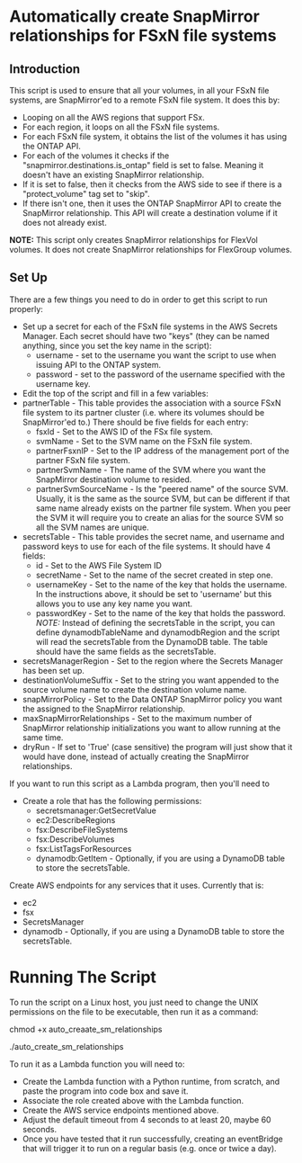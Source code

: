 # Automatically create SnapMirror relationships for FSxN file systems

## Introduction
This script is used to ensure that all your volumes, in all your FSxN file systems, are SnapMirror'ed to a remote FSxN file system. It does this by:

- Looping on all the AWS regions that support FSx.
- For each region, it loops on all the FSxN file systems.
- For each FSxN file system, it obtains the list of the volumes it has using the ONTAP API.
- For each of the volumes it checks if the "snapmirror.destinations.is_ontap" field is set to false. Meaning it doesn't have an existing SnapMirror relationship.
- If it is set to false, then it checks from the AWS side to see if there is a "protect_volume" tag set to "skip".
- If there isn't one, then it uses the ONTAP SnapMirror API to create the SnapMirror relationship. This API will create a destination volume if it does not already exist.

**NOTE:** This script only creates SnapMirror relationships for FlexVol volumes. It does not create SnapMirror relationships for FlexGroup volumes.

## Set Up
There are a few things you need to do in order to get this script to run properly:

- Set up a secret for each of the FSxN file systems in the AWS Secrets Manager. Each secret should have two "keys" (they can be named anything, since you set the key name in the script):
    - username - set to the username you want the script to use when issuing API to the ONTAP system.
    - password - set to the password of the username specified with the username key.
- Edit the top of the script and fill in a few variables:
- partnerTable - This table provides the association with a source FSxN file system to its partner cluster (i.e. where its volumes should be SnapMirror'ed to.) There should be five fields for each entry:
    - fsxId - Set to the AWS ID of the FSx file system.
    - svmName - Set to the SVM name on the FSxN file system.
    - partnerFsxnIP - Set to the IP address of the management port of the partner FSxN file system.
    - partnerSvmName - The name of the SVM where you want the SnapMirror destination volume to resided.
    - partnerSvmSourceName - Is the "peered name" of the source SVM. Usually, it is the same as the source SVM, but can be different if that same name already exists on the partner file system. When you peer the SVM it will require you to create an alias for the source SVM so all the SVM names are unique.
- secretsTable - This table provides the secret name, and username and password keys to use for each of the file systems. It should have 4 fields:
    - id - Set to the AWS File System ID
    - secretName - Set to the name of the secret created in step one.
    - usernameKey - Set to the name of the key that holds the username. In the instructions above, it should be set to 'username' but this allows you to use any key name you want.
    - passwordKey - Set to the name of the key that holds the password.
*NOTE:* Instead of defining the secretsTable in the script, you can define dynamodbTableName and dynamodbRegion and the script will read the secretsTable from the DynamoDB table. The table should have the same fields as the secretsTable.
- secretsManagerRegion - Set to the region where the Secrets Manager has been set up.
- destinationVolumeSuffix - Set to the string you want appended to the source volume name to create the destination volume name.
- snapMirrorPolicy - Set to the Data ONTAP SnapMirror policy you want the assigned to the SnapMirror relationship.
- maxSnapMirrorRelationships - Set to the maximum number of SnapMirror relationship initializations you want to allow running at the same time.
- dryRun - If set to 'True' (case sensitive) the program will just show that it would have done, instead of actually creating the SnapMirror relationships.

If you want to run this script as a Lambda program, then you'll need to
- Create a role that has the following permissions:
    - secretsmanager:GetSecretValue
    - ec2:DescribeRegions
    - fsx:DescribeFileSystems
    - fsx:DescribeVolumes
    - fsx:ListTagsForResources
    - dynamodb:GetItem - Optionally, if you are using a DynamoDB table to store the secretsTable.

Create AWS endpoints for any services that it uses. Currently that is:
- ec2
- fsx
- SecretsManager
- dynamodb - Optionally, if you are using a DynamoDB table to store the secretsTable.

# Running The Script
To run the script on a Linux host, you just need to change the UNIX permissions on the file to be executable, then run it as a command:

chmod +x auto_creaate_sm_relationships
 
./auto_create_sm_relationships

To run it as a Lambda function you will need to:
- Create the Lambda function with a Python runtime, from scratch, and paste the program into code box and save it.
- Associate the role created above with the Lambda function.
- Create the AWS service endpoints mentioned above.
- Adjust the default timeout from 4 seconds to at least 20, maybe 60 seconds.
- Once you have tested that it run successfully, creating an eventBridge that will trigger it to run on a regular basis (e.g. once or twice a day).
